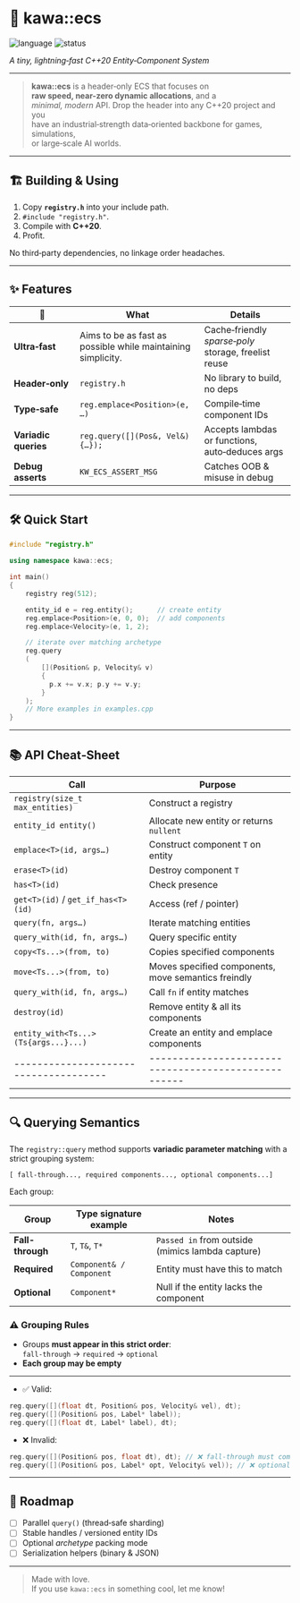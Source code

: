 # 🌊 **kawa::ecs**
![language](https://img.shields.io/badge/C%2B%2B-20-blue.svg)
![status](https://img.shields.io/badge/stability-stable-brightgreen)

*A tiny, lightning‑fast C++20 Entity‑Component System*

---

> **kawa::ecs** is a header‑only ECS that focuses on  
> **raw speed, near-zero dynamic allocations**, and a  
> *minimal, modern* API. Drop the header into any C++20 project and you  
> have an industrial‑strength data‑oriented backbone for games, simulations,  
> or large‑scale AI worlds.

---

## 🏗️ Building & Using

1. Copy **`registry.h`** into your include path.
2. `#include "registry.h"`.
3. Compile with **C++20**.
4. Profit.

No third‑party dependencies, no linkage order headaches.

---

## ✨ Features 

| 🚀                                | What                                                           | Details                                             |
| --------------------------------- | -------------------------------------------------------------- | ---------------------------------------------------- |
| **Ultra‑fast**                    | Aims to be as fast as possible while maintaining simplicity.   | Cache‑friendly *sparse‑poly* storage, freelist reuse |
| **Header‑only**                   | `registry.h`                                                   | No library to build, no deps                         |
| **Type‑safe**                     | `reg.emplace<Position>(e, …)`                                  | Compile‑time component IDs                           |
| **Variadic queries**              | `reg.query([](Pos&, Vel&){…});`                                | Accepts lambdas or functions, auto‑deduces args      |
| **Debug asserts**                 | `KW_ECS_ASSERT_MSG`                                            | Catches OOB & misuse in debug                        |

---

## 🛠️ Quick Start

```cpp
#include "registry.h"

using namespace kawa::ecs;

int main()
{
    registry reg(512);               

    entity_id e = reg.entity();      // create entity
    reg.emplace<Position>(e, 0, 0);  // add components
    reg.emplace<Velocity>(e, 1, 2);

    // iterate over matching archetype
    reg.query
    (
        [](Position& p, Velocity& v)
        {
          p.x += v.x; p.y += v.y;
        }
    );
    // More examples in examples.cpp
}
```

---

## 📚 API Cheat‑Sheet

| Call                                 | Purpose                                             |
| -------------------------------------| ----------------------------------------------------|
| `registry(size_t max_entities)`      | Construct a registry                                |
| `entity_id entity()`                 | Allocate new entity or returns `nullent`            |
| `emplace<T>(id, args…)`              | Construct component `T` on entity                   |
| `erase<T>(id)`                       | Destroy component `T`                               |
| `has<T>(id)`                         | Check presence                                      |
| `get<T>(id)` / `get_if_has<T>(id)`   | Access (ref / pointer)                              |
| `query(fn, args…)`                   | Iterate matching entities                           |
| `query_with(id, fn, args…)`          | Query specific entity                               |
| `copy<Ts...>(from, to)`              | Copies specified components                         |
| `move<Ts...>(from, to)`              | Moves specified components, move semantics freindly |
| `query_with(id, fn, args…)`          | Call `fn` if entity matches                         |
| `destroy(id)`                        | Remove entity & all its components                  |
| `entity_with<Ts...>(Ts{args...}...)` | Create an entity and emplace components             |
| -------------------------------------| ----------------------------------------------------|


---

## 🔍 Querying Semantics

The `registry::query` method supports **variadic parameter matching** with a strict grouping system:

```
[ fall-through..., required components..., optional components...]
```

Each group:

| Group            | Type signature example        | Notes                                            |
|------------------|-------------------------------|--------------------------------------------------|
| **Fall-through** | `T`, `T&`, `T*`               | `Passed in` from outside (mimics lambda capture) |
| **Required**     | `Component& / Component`      | Entity must have this to match                   |
| **Optional**     | `Component*`                  | Null if the entity lacks the component           |

### ⚠️ Grouping Rules

- Groups **must appear in this strict order**:  
  `fall-through` → `required` → `optional`
- **Each group may be empty**
 
---

- ✅ Valid:

```cpp
reg.query([](float dt, Position& pos, Velocity& vel), dt);
reg.query([](Position& pos, Label* label));
reg.query([](float dt, Label* label), dt);
```

- ❌ Invalid:

```cpp
reg.query([](Position& pos, float dt), dt); // ❌ fall-through must come first
reg.query([](Position& pos, Label* opt, Velocity& vel)); // ❌ optional must come last
```

---


## 🔄 Roadmap

* [ ] Parallel `query()` (thread‑safe sharding)
* [ ] Stable handles / versioned entity IDs
* [ ] Optional *archetype* packing mode
* [ ] Serialization helpers (binary & JSON)

---

> Made with love.  
> If you use `kawa::ecs` in something cool, let me know!
